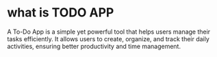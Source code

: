 # what is TODO APP 

A To-Do App is a simple yet powerful tool that helps users manage their tasks efficiently. It allows users to create, organize, and track their daily activities, ensuring better productivity and time management.
